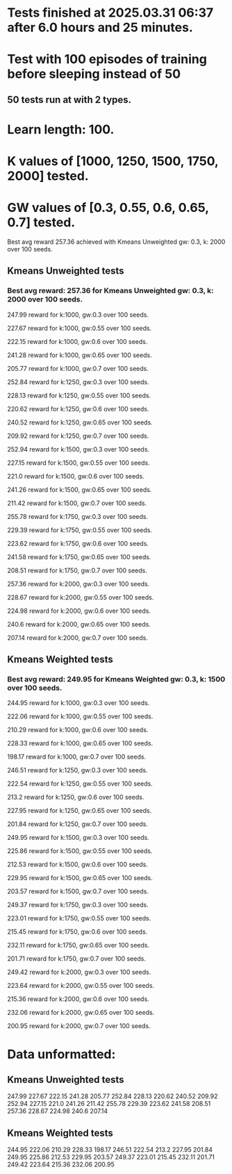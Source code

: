 # Tests finished at 2025.03.31 06:37 after 6.0 hours and 25 minutes.
# Test with 100 episodes of training before sleeping instead of 50
## 50 tests run at with 2 types.
# Learn length: 100.
# K values of [1000, 1250, 1500, 1750, 2000] tested.
# GW values of [0.3, 0.55, 0.6, 0.65, 0.7] tested.

Best avg reward 257.36 achieved with Kmeans Unweighted gw: 0.3, k: 2000 over 100 seeds.


## Kmeans Unweighted tests
### Best avg reward: 257.36 for Kmeans Unweighted gw: 0.3, k: 2000 over 100 seeds.

247.99 reward for k:1000, gw:0.3 over 100 seeds.

227.67 reward for k:1000, gw:0.55 over 100 seeds.

222.15 reward for k:1000, gw:0.6 over 100 seeds.

241.28 reward for k:1000, gw:0.65 over 100 seeds.

205.77 reward for k:1000, gw:0.7 over 100 seeds.

252.84 reward for k:1250, gw:0.3 over 100 seeds.

228.13 reward for k:1250, gw:0.55 over 100 seeds.

220.62 reward for k:1250, gw:0.6 over 100 seeds.

240.52 reward for k:1250, gw:0.65 over 100 seeds.

209.92 reward for k:1250, gw:0.7 over 100 seeds.

252.94 reward for k:1500, gw:0.3 over 100 seeds.

227.15 reward for k:1500, gw:0.55 over 100 seeds.

221.0 reward for k:1500, gw:0.6 over 100 seeds.

241.26 reward for k:1500, gw:0.65 over 100 seeds.

211.42 reward for k:1500, gw:0.7 over 100 seeds.

255.78 reward for k:1750, gw:0.3 over 100 seeds.

229.39 reward for k:1750, gw:0.55 over 100 seeds.

223.62 reward for k:1750, gw:0.6 over 100 seeds.

241.58 reward for k:1750, gw:0.65 over 100 seeds.

208.51 reward for k:1750, gw:0.7 over 100 seeds.

257.36 reward for k:2000, gw:0.3 over 100 seeds.

228.67 reward for k:2000, gw:0.55 over 100 seeds.

224.98 reward for k:2000, gw:0.6 over 100 seeds.

240.6 reward for k:2000, gw:0.65 over 100 seeds.

207.14 reward for k:2000, gw:0.7 over 100 seeds.


## Kmeans Weighted tests
### Best avg reward: 249.95 for Kmeans Weighted gw: 0.3, k: 1500 over 100 seeds.

244.95 reward for k:1000, gw:0.3 over 100 seeds.

222.06 reward for k:1000, gw:0.55 over 100 seeds.

210.29 reward for k:1000, gw:0.6 over 100 seeds.

228.33 reward for k:1000, gw:0.65 over 100 seeds.

198.17 reward for k:1000, gw:0.7 over 100 seeds.

246.51 reward for k:1250, gw:0.3 over 100 seeds.

222.54 reward for k:1250, gw:0.55 over 100 seeds.

213.2 reward for k:1250, gw:0.6 over 100 seeds.

227.95 reward for k:1250, gw:0.65 over 100 seeds.

201.84 reward for k:1250, gw:0.7 over 100 seeds.

249.95 reward for k:1500, gw:0.3 over 100 seeds.

225.86 reward for k:1500, gw:0.55 over 100 seeds.

212.53 reward for k:1500, gw:0.6 over 100 seeds.

229.95 reward for k:1500, gw:0.65 over 100 seeds.

203.57 reward for k:1500, gw:0.7 over 100 seeds.

249.37 reward for k:1750, gw:0.3 over 100 seeds.

223.01 reward for k:1750, gw:0.55 over 100 seeds.

215.45 reward for k:1750, gw:0.6 over 100 seeds.

232.11 reward for k:1750, gw:0.65 over 100 seeds.

201.71 reward for k:1750, gw:0.7 over 100 seeds.

249.42 reward for k:2000, gw:0.3 over 100 seeds.

223.64 reward for k:2000, gw:0.55 over 100 seeds.

215.36 reward for k:2000, gw:0.6 over 100 seeds.

232.06 reward for k:2000, gw:0.65 over 100 seeds.

200.95 reward for k:2000, gw:0.7 over 100 seeds.


# Data unformatted:



## Kmeans Unweighted tests
247.99
227.67
222.15
241.28
205.77
252.84
228.13
220.62
240.52
209.92
252.94
227.15
221.0
241.26
211.42
255.78
229.39
223.62
241.58
208.51
257.36
228.67
224.98
240.6
207.14

## Kmeans Weighted tests
244.95
222.06
210.29
228.33
198.17
246.51
222.54
213.2
227.95
201.84
249.95
225.86
212.53
229.95
203.57
249.37
223.01
215.45
232.11
201.71
249.42
223.64
215.36
232.06
200.95
